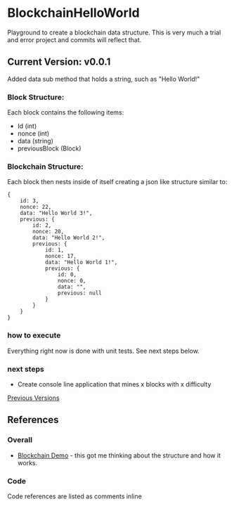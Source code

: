# BlockchainHelloWorld
Playground to create a blockchain data structure. This is very much a trial and error project and commits will reflect that.


## Current Version: v0.0.1

Added data sub method that holds a string, such as "Hello World!"

### Block Structure:

Each block contains the following items:

-	Id (int) 
-	nonce  (int)
-	data (string)
-	previousBlock (Block)

### Blockchain Structure:

Each block then nests inside of itself creating a json like structure similar to:
```
{
    id: 3,
    nonce: 22,
    data: "Hello World 3!",
    previous: {
        id: 2,
        nonce: 20,
        data: "Hello World 2!",
        previous: {
            id: 1,
            nonce: 17,
            data: "Hello World 1!",
            previous: {
                id: 0,
                nonce: 0,
                data: "",
                previous: null
            }
        }
    }
}
```

### how to execute
Everything right now is done with unit tests. See next steps below.

### next steps

- Create console line application that mines x blocks with x difficulty

[Previous Versions](CHANGELOG.md)

## References

### Overall

- [Blockchain Demo](https://anders.com/blockchain/) - this got me thinking about the structure and how it works.

### Code

Code references are listed as comments inline

